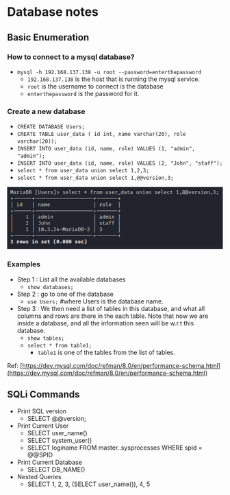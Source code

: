 # Database notes

## Basic Enumeration

### How to connect to a mysql database?

* `mysql -h 192.168.137.138 -u root --password=enterthepassword`
  * `192.168.137.138` is the host that is running the mysql service.
  * `root` is the username to connect is the database
  * `enterthepassword` is the password for it.

### Create a new database

* `CREATE DATABASE Users;`
* `CREATE TABLE user_data ( id int, name varchar(20), role varchar(20));`
* `INSERT INTO user_data (id, name, role) VALUES (1, "admin", "admin");`
* `INSERT INTO user_data (id, name, role) VALUES (2, "John", "staff");`
* `select * from user_data union select 1,2,3;`
* `select * from user_data union select 1,@@version,3;`

![](../../.gitbook/assets/image%20%28107%29.png)

### Examples

* Step 1 : List all the available databases
  * `show databases;`
* Step 2 : go to one of the database
  * `use Users;`      \#where Users is the database name.
* Step 3 : We then need a list of tables in this database, and what all columns and rows are there in the each table. Note that now we are inside a database, and all the information seen will be w.r.t this database.
  * `show tables;`
  * `select * from table1;`
    * `table1` is one of the tables from the list of tables.

Ref: [https://dev.mysql.com/doc/refman/8.0/en/performance-schema.html](https://dev.mysql.com/doc/refman/8.0/en/performance-schema.html)

## SQLi Commands

* Print SQL version
  * SELECT @@version;
* Print Current User
  * SELECT user\_name\(\)
  * SELECT system\_user\(\)
  * SELECT loginame FROM master..sysprocesses WHERE spid = @@SPID
* Print Current Database
  * SELECT DB\_NAME\(\)
* Nested Queries
  * SELECT 1, 2, 3, \(SELECT user\_name\(\)\), 4, 5 

 


